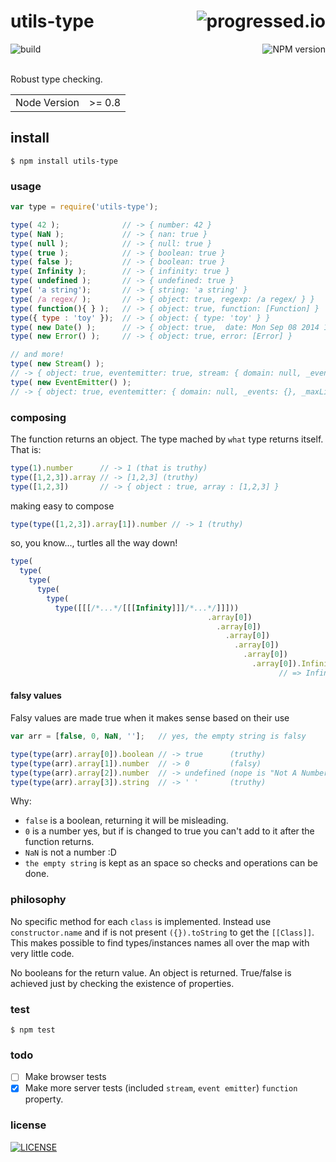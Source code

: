# utils-type [<img alt="progressed.io" src="http://progressed.io/bar/80" align="right"/>](https://github.com/fehmicansaglam/progressed.io)

[<img alt="build" src="http://img.shields.io/travis/stringparser/utils-type/master.svg?style=flat-square" align="left"/>](https://travis-ci.org/stringparser/utils-type/builds)
[<img alt="NPM version" src="http://img.shields.io/npm/v/utils-type.svg?style=flat-square" align="right"/>](http://www.npmjs.org/package/utils-type)
<br><br>

Robust type checking.

<table>
<tr>
<td>Node Version</td>
<td>>= 0.8</td>
</tr>
</table>

## install

    $ npm install utils-type

### usage

```js
var type = require('utils-type');

type( 42 );              // -> { number: 42 }
type( NaN );             // -> { nan: true }
type( null );            // -> { null: true }
type( true );            // -> { boolean: true }
type( false );           // -> { boolean: true }
type( Infinity );        // -> { infinity: true }
type( undefined );       // -> { undefined: true }
type( 'a string');       // -> { string: 'a string' }
type( /a regex/ );       // -> { object: true, regexp: /a regex/ } }
type( function(){ } );   // -> { object: true, function: [Function] }
type({ type : 'toy' });  // -> { object: { type: 'toy' } }
type( new Date() );      // -> { object: true,  date: Mon Sep 08 2014 19:10:32 GMT+0200 (CEST) }
type( new Error() );     // -> { object: true, error: [Error] }

// and more!
type( new Stream() );
// -> { object: true, eventemitter: true, stream: { domain: null, _events: {}, _maxListeners: 10 } }
type( new EventEmitter() );
// -> { object: true, eventemitter: { domain: null, _events: {}, _maxListeners: 10 } }
```

### composing

The function returns an object. The type mached by `what` type returns itself. That is:

```js
type(1).number      // -> 1 (that is truthy)
type([1,2,3]).array // -> [1,2,3] (truthy)
type([1,2,3])       // -> { object : true, array : [1,2,3] }
```
making easy to compose
```js
type(type([1,2,3]).array[1]).number // -> 1 (truthy)
```

so, you know..., turtles all the way down!
```js
type(
  type(
    type(
      type(
        type(
          type([[[/*...*/[[[Infinity]]]/*...*/]]]))
                                            .array[0])
                                              .array[0])
                                                .array[0])
                                                  .array[0])
                                                    .array[0])
                                                      .array[0]).Infinity
                                                            // => Infinity lol!
```

#### falsy values

Falsy values are made true when it makes sense based on their use

```js
var arr = [false, 0, NaN, ''];   // yes, the empty string is falsy

type(type(arr).array[0]).boolean // -> true      (truthy)
type(type(arr).array[1]).number  // -> 0         (falsy)
type(type(arr).array[2]).number  // -> undefined (nope is "Not A Number")
type(type(arr).array[3]).string  // -> ' '       (truthy)
```

Why:
 - `false` is a boolean, returning it will be misleading.
 - `0` is a number yes, but if is changed to true you can't add to it after the function returns.
 - `NaN` is not a number :D
 - `the empty string` is kept as an space so checks and operations can be done.

### philosophy

No specific method for each `class` is implemented. Instead use `constructor.name` and if is not present `({}).toString` to get the `[[Class]]`. This makes possible to find types/instances names all over the map with very little code.

No booleans for the return value. An object is returned. True/false is achieved just by checking the existence of properties.

### test

    $ npm test

### todo

 - [ ] Make browser tests
 - [X] Make more server tests (included `stream`, `event emitter`)
 `function` property.

### license

[<img alt="LICENSE" src="http://img.shields.io/npm/l/utils-type.svg?style=flat-square"/>](http://opensource.org/licenses/MIT)
